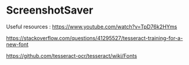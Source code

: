 ﻿# ScreenshotSaver

Useful resources : 
https://www.youtube.com/watch?v=TpD76k2HYms

https://stackoverflow.com/questions/41295527/tesseract-training-for-a-new-font

https://github.com/tesseract-ocr/tesseract/wiki/Fonts
